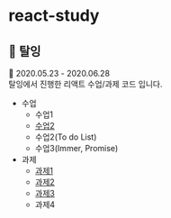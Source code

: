 # react-study

## 📌  탈잉
📅 2020.05.23 - 2020.06.28  
탈잉에서 진행한 리액트 수업/과제 코드 입니다.

- 수업
  - 수업1
  - [수업2](./taling/20200530react/README.md)
  - 수업2(To do List)
  - 수업3(Immer, Promise)
- 과제
  - [과제1](./taling/hw01/README.md)
  - [과제2](./taling/hw02/README.md)
  - [과제3](./taling/hw03/README.md)
  - 과제4